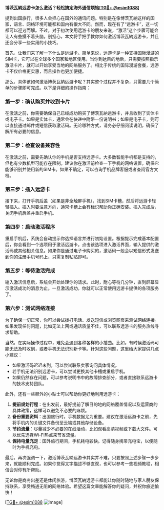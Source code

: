**博茨瓦納远游卡怎么激活？轻松搞定海外通信烦恼[[TG💪+ @esim1088](https://t.me/s/esim1088)]**

提到出国旅行，很多人会担心在国外的通讯问题。特别是在像博茨瓦納这样的国家，语言、网络环境可能都和国内有很大不同。然而，现在有了“远游卡”，这一切都可以迎刃而解。不过，对于初次使用远游卡的朋友来说，“激活”这个步骤可能会让人有些摸不着头脑。别担心，本文将手把手教你如何激活博茨瓦納远游卡，并且还会分享一些实用的小技巧。

首先，让我们来了解一下什么是远游卡。简单来说，远游卡是一种支持国际漫游的SIM卡，它可以在全球多个国家和地区使用。当你到达目的地后，只需要按照指示激活卡片，就可以开始享受当地的网络服务了。相比于传统的国际漫游套餐，远游卡不仅价格更实惠，而且操作也更加便捷。

那么，具体该如何激活博茨瓦納远游卡呢？其实整个过程并不复杂，只需要几个简单的步骤即可完成。以下是详细的操作指南：

### **第一步：确认购买并收到卡片**
在激活之前，你需要确保自己已经成功购买了博茨瓦納远游卡，并且收到了实体卡或电子卡。如果是实体卡，通常会在快递中附带一份说明书；如果是电子卡，则可以直接通过邮件或短信获取激活码。无论哪种方式，请务必仔细阅读说明，确保了解所有必要的信息。

### **第二步：检查设备兼容性**
在激活之前，需要先确认你的手机是否支持远游卡。大多数智能手机都是支持的，但也有少数机型可能存在限制。建议你在激活前检查一下手机的网络设置，确保它能够识别并使用新的SIM卡。如果不确定，可以咨询手机品牌客服或者查阅官方文档。

### **第三步：插入远游卡**
接下来，打开手机后盖（如果是非全触屏手机），找到SIM卡槽，然后将远游卡轻轻插入。插入时要注意方向，通常卡槽上会有标识帮助你正确安装。插入完成后，关闭手机后盖并重启手机。

### **第四步：启动激活程序**
重启手机后，系统会自动提示你选择语言并进行初始设置。根据提示完成基本配置后，你会看到一个选项用于激活远游卡。点击该选项进入激活界面，输入提供的激活码或其他相关信息。如果你是通过电子卡购买的，激活码一般会以短信形式发送到你的注册手机号码上，只需复制粘贴即可。

### **第五步：等待激活完成**
输入激活信息后，系统会开始处理你的请求。此时，耐心等待几分钟，直到屏幕显示激活成功的消息为止。一旦激活成功，你就可以正常使用远游卡提供的各项服务了。

### **第六步：测试网络连接**
为了确保一切正常，你可以尝试拨打电话、发送短信或浏览网页来测试网络连接。如果发现任何问题，比如无法上网或通话质量不佳，可以联系远游卡的服务热线寻求帮助。

当然，在实际操作过程中，难免会遇到各种各样的小插曲。比如，有时候激活码可能无法及时收到，或者手机无法识别新卡等。针对这些问题，这里给大家提供几点小建议：

- 如果激活码迟迟未到，可以尝试联系卖家询问具体情况。
- 若手机无法识别远游卡，可以尝试更换其他卡槽或重启手机。
- 如果仍然存在问题，可以参考说明书中的故障排查部分，或者直接联系远游卡的技术支持团队。

此外，还有一些额外的小贴士可以帮助你更好地利用远游卡：

1. **提前规划行程**：在出发前，最好提前了解目的地的网络覆盖情况以及运营商的具体政策，这样可以避免不必要的麻烦。
2. **备份重要资料**：出国旅行时，手机数据尤为重要。建议在激活远游卡之前，先将手机内的关键文件备份至云端或其他存储设备。
3. **节约流量**：尽量减少不必要的在线活动，比如观看高清视频或下载大文件。可以优先选择Wi-Fi热点来节省流量。
4. **保持电量充足**：国外旅行期间，手机耗电较快。记得随身携带充电宝，以便随时为手机充电。

最后，再次强调一下，激活博茨瓦納远游卡其实并不难，只要按照上述步骤一步步来，就能顺利完成。如果你觉得文字描述不够直观，也可以参考一些视频教程，相信会对你有所帮助。

无论你是商务出差还是休闲旅游，博茨瓦納远游卡都能让你随时随地与家人朋友保持联系，享受畅通无阻的网络体验。希望这篇文章能解答你的疑问，并祝你旅途愉快！

[[TG💪+ @esim1088](https://t.me/s/esim1088) ![Image](https://i.postimg.cc/4NQfJmqS/Snipaste-2025-05-13-00-14-12.png)]